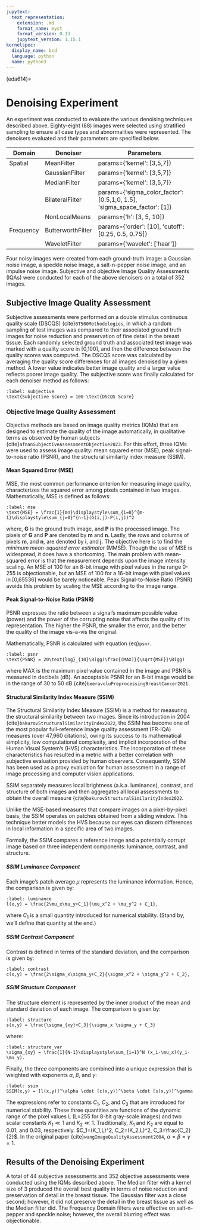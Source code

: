 ```yaml
---
jupytext:
  text_representation:
    extension: .md
    format_name: myst
    format_version: 0.13
    jupytext_version: 1.15.1
kernelspec:
  display_name: bcd
  language: python
  name: python3
---
```

(eda614)=
# Denoising Experiment

An experiment was conducted to evaluate the various denoising techniques described above. Eighty-eight (88) images were selected using stratified sampling to ensure all case types and abnormalities were represented. The denoisers evaluated and their parameters are specified below.

| Domain     | Denoiser          | Parameters                                                               |
|------------|-------------------|--------------------------------------------------------------------------|
| Spatial    | MeanFilter        | params={'kernel': [3,5,7]}                                               |
|            | GaussianFilter    | params={'kernel': [3,5,7]}                                               |
|            | MedianFilter      | params={'kernel': [3,5,7]}                                               |
|            | BilateralFilter   | params={'sigma_color_factor': [0.5,1,0, 1.5], 'sigma_space_factor': [1]} |
|            | NonLocalMeans     | params={'h': [3, 5, 10]}                                                 |
| Frequency  | ButterworthFilter | params={'order': [10], 'cutoff': [0.25, 0.5, 0.75]}                      |
|            | WaveletFilter     | params={'wavelet': ['haar']}                                             |

Four noisy images were created from each ground-truth image: a Gaussian noise image, a speckle noise image, a salt-n-pepper noise image, and an impulse noise image. Subjective and objective Image Quality Assessments (IQAs) were conducted for each of the above denoisers on a total of 352 images.

## Subjective Image Quality Assessment

Subjective assessments were performed on a double stimulus continuous quality scale (DSCQS) {cite}`BT500Methodologies`, in which a random sampling of test images was compared to their associated ground truth images for noise reduction and preservation of fine detail in the breast tissue. Each randomly selected ground truth and associated test image was marked with a quality score in [0,100], and then the difference between the quality scores was computed. The DSCQS score was calculated by averaging the quality score differences for all images denoised by a given method. A lower value indicates better image quality and a larger value reflects poorer image quality. The subjective score was finally calculated for each denoiser method as follows:

```{math}
:label: subjective
\text{Subjective Score} = 100-\text{DSCQS Score}
```

### Objective Image Quality Assessment

Objective methods are based on image quality metrics (IQMs) that are designed to estimate the quality of the image automatically, in qualitative terms as observed by human subjects {cite}`afnanSubjectiveAssessmentObjective2023`.  For this effort, three IQMs were used to assess image quality: mean squared error (MSE), peak signal-to-noise ratio (PSNR), and the structural similarity index measure (SSIM).

#### Mean Squared Error (MSE)

MSE, the most common performance criterion for measuring image quality, characterizes the squared error among pixels contained in two images. Mathematically, MSE is defined as follows:

```{math}
:label: mse
\text{MSE} = \frac{1}{mn}\displaystyle\sum_{i=0}^{m-1}\displaystyle\sum_{j=0}^{n-1}(G(i,j)-P(i,j))^2
```

where, **G** is the ground truth image, and **P** is the processed image. The pixels of **G** and **P** are denoted by **m** and **n**. Lastly, the rows and columns of pixels **m**, and **n**, are denoted by **i**, and **j**.
The objective here is to find the *minimum mean-squared error estimator* (MMSE).
Though the use of MSE is widespread, it does have a shortcoming. The main problem with mean-squared error is that the measurement depends upon the image intensity scaling. An MSE of 100 for an 8-bit image with pixel values in the range 0-255 is objectionable, but an MSE of 100 for a 16-bit image with pixel values in [0,65536] would be barely noticeable.
Peak Signal-to-Noise Ratio (PSNR) avoids this problem by scaling the MSE according to the image range.

#### Peak Signal-to-Noise Ratio (PSNR)

PSNR expresses the ratio between a signal’s maximum possible value (power) and the power of the corrupting noise that affects the quality of its representation.  The higher the PSNR, the smaller the error, and the better the quality of the image vis-a-vis the original.

Mathematically, PSNR is calculated with equation {eq}`psnr`.

```{math}
:label: psnr
\text{PSNR} = 20\text{log}_{10}\Bigg(\frac{(MAX)}{\sqrt{MSE}}\Bigg)
```

where MAX is the maximum pixel value contained in the image and PSNR is measured in decibels (dB). An acceptable PSNR for an 8-bit image would be in the range of 30 to 50 dB {cite}`beeravoluPreprocessingBreastCancer2021`.

#### Structural Similarity Index Measure (SSIM)

The Structural Similarity Index Measure (SSIM) is a method for measuring the structural similarity between two images. Since its introduction in 2004 {cite}`bakurovStructuralSimilarityIndex2022`, the SSIM has become one of the most popular full-reference image quality assessment (FR-IQA) measures (over 47,960 citations), owing its success to its mathematical simplicity, low computational complexity, and implicit incorporation of the Human Visual System’s (HVS) characteristics. The incorporation of these characteristics has resulted in a metric with a better correlation with subjective evaluation provided by human observers. Consequently, SSIM has been used as a proxy evaluation for human assessment in a range of image processing and computer vision applications.

SSIM separately measures local brightness (a.k.a. luminance), contrast, and structure of both images and then aggregates all local assessments to obtain the overall measure {cite}`bakurovStructuralSimilarityIndex2022`.

Unlike the MSE-based measures that compare images on a pixel-by-pixel basis, the SSIM operates on patches obtained from a sliding window.  This technique better models the HVS because our eyes can discern differences in local information in a specific area of two images.

Formally, the SSIM compares a reference image and a potentially corrupt image based on three independent components: luminance, contrast, and structure.

##### SSIM Luminance Component

Each image’s patch average $\mu$ represents the luminance information. Hence, the comparison is given by:

```{math}
:label: luminance
l(x,y) = \frac{2\mu_x\mu_y+C_1}{\mu_x^2 + \mu_y^2 + C_1},
```

where $C_1$ is a small quantity introduced for numerical stability. (Stand by, we’ll define that quantity at the end.)

##### SSIM Contrast Component

Contrast is defined in terms of the standard deviation, and the comparison is given by:

```{math}
:label: contrast
c(x,y) = \frac{2\sigma_x\sigma_y+C_2}{\sigma_x^2 + \sigma_y^2 + C_2},
```

##### SSIM Structure Component

The structure element is represented by the inner product of the mean and standard deviation of each image. The comparison is given by:

```{math}
:label: structure
s(x,y) = \frac{\sigma_{xy}+C_3}{\sigma_x \sigma_y + C_3}
```

where:

```{math}
:label: structure_var
\sigma_{xy} = \frac{1}{N-1}\displaystyle\sum_{i=1}^N (x_i-\mu_x)(y_i-\mu_y).
```

Finally, the three components are combined into a unique expression that is weighted with exponents $\alpha$, $\beta$, and $\gamma$:

```{math}
:label: ssim
SSIM(x,y) = [l(x,y)]^\alpha \cdot [c(x,y)]^\beta \cdot [s(x,y)]^\gamma
```

The expressions refer to constants $C_1$, $C_2$, and $C_3$ that are introduced for numerical stability. These three quantities are functions of the dynamic range of the pixel values L (L=255 for 8-bit gray-scale images) and two scalar constants $K_1 \ll 1$ and $K_2 \ll 1$. Traditionally, $K_1$  and $K_2$ are equal to 0.01, and 0.03, respectively. $C_1=(K_1,L)^2, C_2=(K_2,L)^2,  C_3=\frac{C_2}{2}$. In the original paper {cite}`wangImageQualityAssessment2004`, $\alpha= \beta = \gamma = 1$.

## Results of the Denoising Experiment

A total of 44 subjective assessments and 352 objective assessments were conducted using the IQMs described above. The Median filter with a kernel size of 3 produced the overall best quality in terms of noise reduction and preservation of detail in the breast tissue. The Gaussian filter was a close second; however, it did not preserve the detail in the breast tissue as well as the Median filter did. The Frequency Domain filters were effective on salt-n-pepper and speckle noise; however, the overall blurring effect was objectionable.
